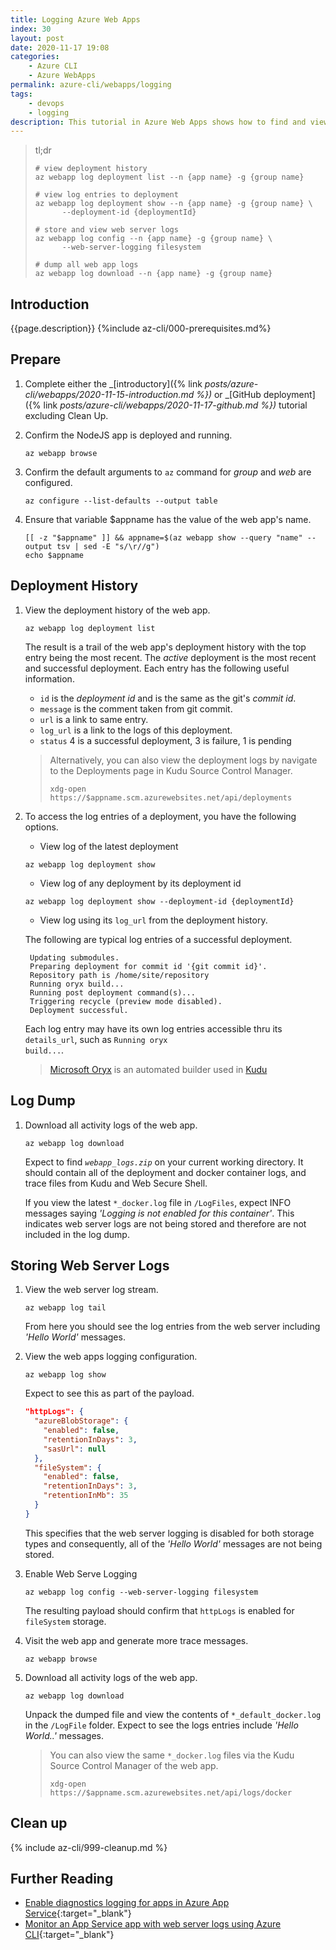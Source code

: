 ```yaml
---
title: Logging Azure Web Apps
index: 30
layout: post
date: 2020-11-17 19:08
categories: 
    - Azure CLI
    - Azure WebApps
permalink: azure-cli/webapps/logging
tags: 
    - devops
    - logging
description: This tutorial in Azure Web Apps shows how to find and view deployment logs, store and view web server logs, and download all web app logs.
---
```

>tl;dr
>```shell
># view deployment history
>az webapp log deployment list --n {app name} -g {group name}
>
># view log entries to deployment
>az webapp log deployment show --n {app name} -g {group name} \
>       --deployment-id {deploymentId}
>
># store and view web server logs
>az webapp log config --n {app name} -g {group name} \
>       --web-server-logging filesystem
>
># dump all web app logs
>az webapp log download --n {app name} -g {group name}
>```

## **Introduction**

{{page.description}}
{%include az-cli/000-prerequisites.md%}

## **Prepare**

1. Complete either the _[introductory]({% link _posts/azure-cli/webapps/2020-11-15-introduction.md %})_ or _[GitHub deployment]({% link _posts/azure-cli/webapps/2020-11-17-github.md %})_ tutorial excluding Clean Up.

1. Confirm the NodeJS app is deployed and running.
    ```shell
    az webapp browse
    ```

1. Confirm the default arguments to `az` command for _group_ and _web_ are configured.
    ```shell
    az configure --list-defaults --output table
    ```

1. Ensure that variable $appname has the value of the web app's name.

    ```shell
    [[ -z "$appname" ]] && appname=$(az webapp show --query "name" --output tsv | sed -E "s/\r//g")
    echo $appname
    ```

## **Deployment History**

1. View the deployment history of the web app.

    ```shell
    az webapp log deployment list
    ```
    The result is a trail of the web app's deployment history with the top entry being the most recent. The _active_ deployment is the most recent and successful deployment. Each entry has the following useful information.

    - <code>id</code> is the _deployment id_ and is the same as the git's _commit id_.
    - <code>message</code> is the comment taken from git commit.
    - <code>url</code> is a link to same entry.
    - <code>log_url</code> is a link to the logs of this deployment.
    - <code>status</code> 4 is a successful deployment, 3 is failure, 1 is pending

    > Alternatively, you can also view the deployment logs by navigate to the Deployments page in Kudu Source Control Manager.
    > ```
    > xdg-open https://$appname.scm.azurewebsites.net/api/deployments
    > ```

1. To access the log entries of a deployment, you have the following options.

    + View log of the latest deployment
    ```shell
    az webapp log deployment show
    ```
    + View log of any deployment by its deployment id
    ```shell
    az webapp log deployment show --deployment-id {deploymentId}
    ```
    + View log using its <code>log_url</code> from the deployment history.

    The following are typical log entries of a successful deployment.

        Updating submodules.
        Preparing deployment for commit id '{git commit id}'.
        Repository path is /home/site/repository
        Running oryx build...                           
        Running post deployment command(s)...
        Triggering recycle (preview mode disabled).
        Deployment successful.

    Each log entry may have its own log entries accessible thru its <code>details_url</code>, such as <code>Running oryx build...</code>.

    > [Microsoft Oryx](https://github.com/microsoft/Oryx) is an automated builder used in [Kudu](https://techcommunity.microsoft.com/t5/educator-developer-blog/using-kudu-and-deploying-apps-into-azure/ba-p/378585)

## **Log Dump**

1. Download all activity logs of the web app.

    ```shell
    az webapp log download
    ```
    Expect to find <code>_webapp_logs.zip_</code> on your current working directory. It should contain all of the deployment and docker container logs, and trace files from Kudu and Web Secure Shell.

    If you view the latest <code>*_docker.log</code> file in <code>/LogFiles</code>, expect INFO messages saying _'Logging is not enabled for this container'_. This indicates web server logs are not being stored and therefore are not included in the log dump.

## **Storing Web Server Logs**

1. View the web server log stream.

    ```shell
    az webapp log tail
    ```
    From here you should see the log entries from the web server including _'Hello World'_ messages.

1. View the web apps logging configuration.

    ```shell
    az webapp log show
    ```
    Expect to see this as part of the payload.
    ```json
    "httpLogs": {
      "azureBlobStorage": {
        "enabled": false,
        "retentionInDays": 3,
        "sasUrl": null
      },
      "fileSystem": {
        "enabled": false,
        "retentionInDays": 3,
        "retentionInMb": 35
      }
    }
    ```
    This specifies that the web server logging is disabled for both storage types and consequently, all of the _'Hello World'_ messages are not being stored.

1. Enable Web Serve Logging
    ```shell
    az webapp log config --web-server-logging filesystem
    ```
    The resulting payload should confirm that <code>httpLogs</code> is enabled for <code>fileSystem</code> storage.

1. Visit the web app and generate more trace messages.

    ```shell
    az webapp browse
    ```

1. Download all activity logs of the web app.
    ```shell
    az webapp log download
    ```
    Unpack the dumped file and view the contents of <code>*_default_docker.log</code> in the <code>/LogFile</code> folder. Expect to see the logs entries include _'Hello World..'_ messages.

    > You can also view the same <code>*_docker.log</code> files via the Kudu Source Control Manager of the web app.
    > ```
    > xdg-open https://$appname.scm.azurewebsites.net/api/logs/docker
    > ```

## **Clean up**
{% include az-cli/999-cleanup.md %}

## **Further Reading**

- [Enable diagnostics logging for apps in Azure App Service](https://docs.microsoft.com/en-us/azure/app-service/troubleshoot-diagnostic-logs){:target="_blank"}
- [Monitor an App Service app with web server logs using Azure CLI](https://docs.microsoft.com/en-us/azure/app-service/scripts/cli-monitor){:target="_blank"}